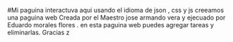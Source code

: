 #Mi paguina interactuva aqui usando el idioma de json , css y js creeamos una paguina web
Creada por el Maestro jose armando vera y ejecuado por Eduardo morales flores . 
en esta paguina web puedes agregar tareas y eliminarlas. 
Gracias
z

